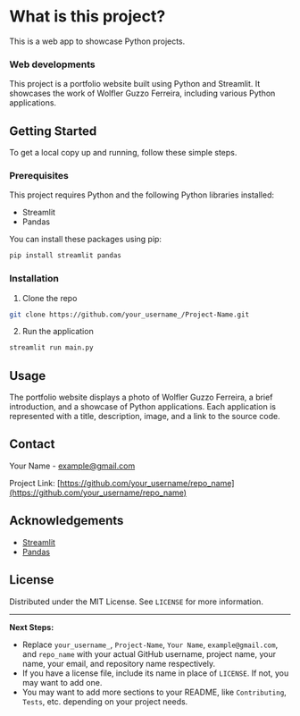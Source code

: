# What is this project?
This is a web app to showcase Python projects.

### Web developments

This project is a portfolio website built using Python and Streamlit. It showcases the work of Wolfler Guzzo Ferreira, including various Python applications.

## Getting Started

To get a local copy up and running, follow these simple steps.

### Prerequisites

This project requires Python and the following Python libraries installed:

- Streamlit
- Pandas

You can install these packages using pip:

```bash
pip install streamlit pandas
```

### Installation

1. Clone the repo
```bash
git clone https://github.com/your_username_/Project-Name.git
```
2. Run the application
```bash
streamlit run main.py
```

## Usage

The portfolio website displays a photo of Wolfler Guzzo Ferreira, a brief introduction, and a showcase of Python applications. Each application is represented with a title, description, image, and a link to the source code.

## Contact

Your Name - example@gmail.com

Project Link: [https://github.com/your_username/repo_name](https://github.com/your_username/repo_name)

## Acknowledgements

- [Streamlit](https://streamlit.io/)
- [Pandas](https://pandas.pydata.org/)

## License

Distributed under the MIT License. See `LICENSE` for more information.

---

**Next Steps:**

- Replace `your_username_`, `Project-Name`, `Your Name`, `example@gmail.com`, and `repo_name` with your actual GitHub username, project name, your name, your email, and repository name respectively.
- If you have a license file, include its name in place of `LICENSE`. If not, you may want to add one.
- You may want to add more sections to your README, like `Contributing`, `Tests`, etc. depending on your project needs.